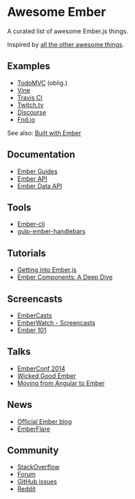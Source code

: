 # Awesome Ember

A curated list of awesome Ember.js things.

Inspired by [all the other awesome things](https://github.com/bayandin/awesome-awesomeness).

## Examples

- [TodoMVC](http://todomvc.com/architecture-examples/emberjs/) (oblig.)
- [Vine](https://vine.co/)
- [Travis CI](https://travis-ci.org/)
- [Twitch.tv](http://www.twitch.tv/directory)
- [Discourse](http://try.discourse.org/)
- [Fnd.io](https://fnd.io/)

See also: [Built with Ember](http://builtwithember.io/)

## Documentation

- [Ember Guides](http://emberjs.com/guides/)
- [Ember API](http://emberjs.com/api)
- [Ember Data API](http://emberjs.com/api/data)

## Tools

- [Ember-cli](http://www.ember-cli.com/)
- [gulp-ember-handlebars](https://github.com/fuseelements/gulp-ember-handlebars)

## Tutorials

- [Getting into Ember.js](http://code.tutsplus.com/tutorials/getting-into-emberjs--net-30709)
- [Ember Components: A Deep Dive](http://code.tutsplus.com/tutorials/ember-components-a-deep-dive--net-35551)

## Screencasts

- [EmberCasts](http://www.embercasts.com/)
- [EmberWatch - Screencasts](http://emberwatch.com/screencasts.html)
- [Ember 101](http://ember101.com/)

## Talks

- [EmberConf 2014](https://www.youtube.com/playlist?list=PLE7tQUdRKcyaOyfBnAndJxQ9PNVmKva0d)
- [Wicked Good Ember](https://www.youtube.com/channel/UCwFd5yPBeWsbZHDWc-3KhjA)
- [Moving from Angular to Ember](https://www.youtube.com/watch?v=EFmgLyR-Svo)

## News

- [Official Ember blog](http://emberjs.com/blog/)
- [EmberFlare](https://emberflare.com)

## Community

- [StackOverflow](http://stackoverflow.com/questions/tagged/ember.js)
- [Forum](http://discuss.emberjs.com/)
- [GitHub issues](https://github.com/emberjs/ember.js/issues)
- [Reddit](http://www.reddit.com/r/emberjs/)